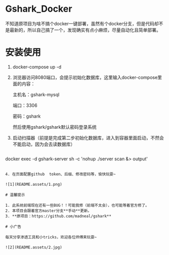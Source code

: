 # Gshark_Docker

不知道原项目为啥不搞个docker一键部署，虽然有个docker分支，但是代码却不是最新的，所以自己搞了一个，发现确实有点小麻烦，尽量自动化且简单部署。

# 安装使用

1. docker-compose up -d 

2. 浏览器访问8080端口，会提示初始化数据库，这里输入docker-compose里面的内容：

   主机名：gshark-mysql

   端口：3306

   密码：gshark

   然后使用gshark/gshark默认密码登录系统

3. 启动扫描器（前提是完成第二步初始化数据库，进入到容器里面启动，不然会不能启动，因为会去读数据库）

   ```
  docker exec -d gshark-server sh -c 'nohup ./server scan &> output'
   ```

4. 在页面配置github  token、后缀、修改密码等，愉快玩耍~

   ![1](README.assets/1.png)

# 温馨提示

1. 此系统前端现在还有一些BUG！！可能我修（前端不太会），也可能等着官方修了。
2. 本项目会跟着官方master分支**手动**更新。
3. **原项目：https://github.com/madneal/gshark**

# 小广告

每天分享渗透工具和小tricks，欢迎各位师傅来玩耍~

![2](README.assets/2.jpg)
